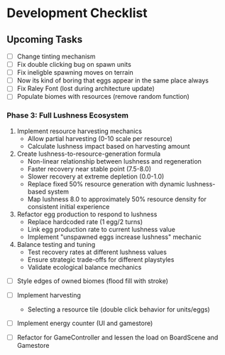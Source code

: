 # Development Checklist

## Upcoming Tasks
- [ ] Change tinting mechanism
- [ ] Fix double clicking bug on spawn units
- [ ] Fix ineligble spawning moves on terrain
- [ ] Now its kind of boring that eggs appear in the same place always
- [ ] Fix Raley Font (lost during architecture update)
- [ ] Populate biomes with resources (remove random function)

### Phase 3: Full Lushness Ecosystem
1. Implement resource harvesting mechanics
   - Allow partial harvesting (0-10 scale per resource)
   - Calculate lushness impact based on harvesting amount
2. Create lushness-to-resource-generation formula
   - Non-linear relationship between lushness and regeneration
   - Faster recovery near stable point (7.5-8.0)
   - Slower recovery at extreme depletion (0.0-1.0)
   - Replace fixed 50% resource generation with dynamic lushness-based system
   - Map lushness 8.0 to approximately 50% resource density for consistent initial experience
3. Refactor egg production to respond to lushness
   - Replace hardcoded rate (1 egg/2 turns)
   - Link egg production rate to current lushness value
   - Implement "unspawned eggs increase lushness" mechanic
4. Balance testing and tuning
   - Test recovery rates at different lushness values
   - Ensure strategic trade-offs for different playstyles
   - Validate ecological balance mechanics

- [ ] Style edges of owned biomes (flood fill with stroke)

- [ ] Implement harvesting
    - Selecting a resource tile (double click behavior for units/eggs)
    
- [ ] Implement energy counter (UI and gamestore)

- [ ] Refactor for GameController and lessen the load on BoardScene and Gamestore


